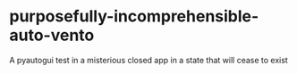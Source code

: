 # purposefully-incomprehensible-auto-vento
A pyautogui test in a misterious closed app in a state that will cease to exist
